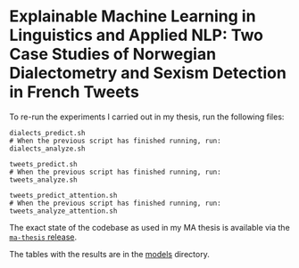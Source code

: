 # Explainable Machine Learning in Linguistics and Applied NLP: Two Case Studies of Norwegian Dialectometry and Sexism Detection in French Tweets

To re-run the experiments I carried out in my thesis, run the following files:
```
dialects_predict.sh
# When the previous script has finished running, run:
dialects_analyze.sh

tweets_predict.sh
# When the previous script has finished running, run:
tweets_analyze.sh

tweets_predict_attention.sh
# When the previous script has finished running, run:
tweets_analyze_attention.sh
```

The exact state of the codebase as used in my MA thesis is available via the [`ma-thesis` release](https://github.com/verenablaschke/ma-thesis/releases/tag/ma-thesis).

The tables with the results are in the [models](https://github.com/verenablaschke/ma-thesis/tree/main/models) directory.
